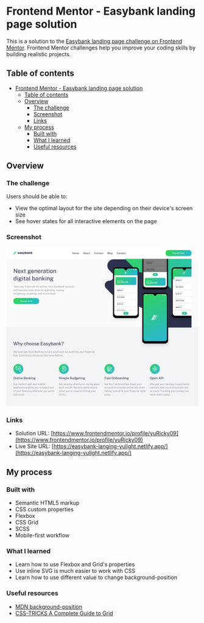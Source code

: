 # Frontend Mentor - Easybank landing page solution

This is a solution to the [Easybank landing page challenge on Frontend Mentor](https://www.frontendmentor.io/challenges/easybank-landing-page-WaUhkoDN). Frontend Mentor challenges help you improve your coding skills by building realistic projects.

## Table of contents

- [Frontend Mentor - Easybank landing page solution](#frontend-mentor---easybank-landing-page-solution)
  - [Table of contents](#table-of-contents)
  - [Overview](#overview)
    - [The challenge](#the-challenge)
    - [Screenshot](#screenshot)
    - [Links](#links)
  - [My process](#my-process)
    - [Built with](#built-with)
    - [What I learned](#what-i-learned)
    - [Useful resources](#useful-resources)

## Overview

### The challenge

Users should be able to:

- View the optimal layout for the site depending on their device's screen size
- See hover states for all interactive elements on the page

### Screenshot

![](./design/Screenshot%202022-01-06%20at%2021-45-31%20Frontend%20Mentor%20Easybank%20landing%20page.png)

### Links

- Solution URL: [https://www.frontendmentor.io/profile/yuRicky09](https://www.frontendmentor.io/profile/yuRicky09)
- Live Site URL: [https://easybank-langing-yulight.netlify.app/](https://easybank-langing-yulight.netlify.app/)

## My process

### Built with

- Semantic HTML5 markup
- CSS custom properties
- Flexbox
- CSS Grid
- SCSS
- Mobile-first workflow

### What I learned

- Learn how to use Flexbox and Grid's properties
- Use inline SVG is much easier to work with CSS
- Learn how to use different value to change background-position

### Useful resources

- [MDN background-position](https://developer.mozilla.org/en-US/docs/Web/CSS/background-position)
- [CSS-TRICKS A Complete Guide to Grid](https://www.example.com)
